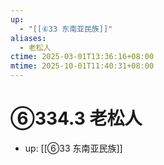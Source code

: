 ```yaml
---
up:
  - "[[⑥33 东南亚民族]]"
aliases:
  - 老松人
ctime: 2025-03-01T13:36:16+08:00
mtime: 2025-10-01T11:40:31+08:00
---
```


# ⑥334.3 老松人

- up: [[⑥33 东南亚民族]]
